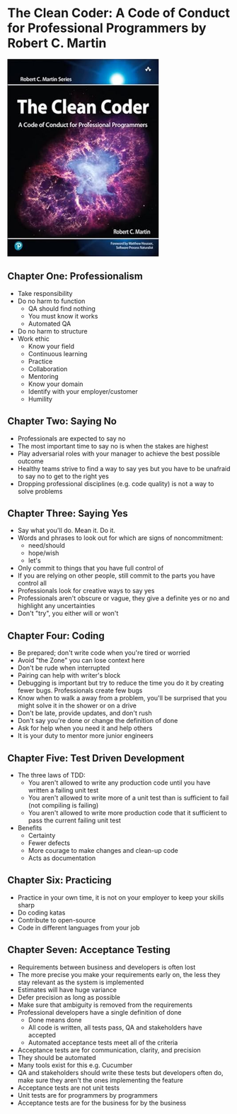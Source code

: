 # The Clean Coder: A Code of Conduct for Professional Programmers by Robert C. Martin

![Cover](./cover.jpg)

## Chapter One: Professionalism

* Take responsibility
* Do no harm to function
  * QA should find nothing
  * You must know it works
  * Automated QA
* Do no harm to structure
* Work ethic
  * Know your field
  * Continuous learning
  * Practice
  * Collaboration
  * Mentoring
  * Know your domain
  * Identify with your employer/customer
  * Humility

## Chapter Two: Saying No

* Professionals are expected to say no
* The most important time to say no is when the stakes are highest
* Play adversarial roles with your manager to achieve the best possible outcome
* Healthy teams strive to find a way to say yes but you have to be unafraid to say no to get to the right yes
* Dropping professional disciplines (e.g. code quality) is not a way to solve problems

## Chapter Three: Saying Yes

* Say what you'll do. Mean it. Do it.
* Words and phrases to look out for which are signs of noncommitment:
  * need/should
  * hope/wish
  * let's
* Only commit to things that you have full control of
* If you are relying on other people, still commit to the parts you have control all
* Professionals look for creative ways to say yes
* Professionals aren't obscure or vague, they give a definite yes or no and highlight any uncertainties
* Don't "try", you either will or won't

## Chapter Four: Coding

* Be prepared; don't write code when you're tired or worried
* Avoid "the Zone" you can lose context here
* Don't be rude when interrupted
* Pairing can help with writer's block
* Debugging is important but try to reduce the time you do it by creating fewer bugs. Professionals create few bugs
* Know when to walk a away from a problem, you'll be surprised that you might solve it in the shower or on a drive
* Don't be late, provide updates, and don't rush
* Don't say you're done or change the definition of done
* Ask for help when you need it and help others
* It is your duty to mentor more junior engineers

## Chapter Five: Test Driven Development

* The three laws of TDD:
  * You aren't allowed to write any production code until you have written a failing unit test
  * You aren't allowed to write more of a unit test than is sufficient to fail (not compiling is failing)
  * You aren't allowed to write more production code that it sufficient to pass the current failing unit test
* Benefits
  * Certainty
  * Fewer defects
  * More courage to make changes and clean-up code
  * Acts as documentation

## Chapter Six: Practicing

* Practice in your own time, it is not on your employer to keep your skills sharp
* Do coding katas
* Contribute to open-source
* Code in different languages from your job

## Chapter Seven: Acceptance Testing

* Requirements between business and developers is often lost
* The more precise you make your requirements early on, the less they stay relevant as the system is implemented
* Estimates will have huge variance
* Defer precision as long as possible
* Make sure that ambiguity is removed from the requirements
* Professional developers have a single definition of done
  * Done means done
  * All code is written, all tests pass, QA and stakeholders have accepted
  * Automated acceptance tests meet all of the criteria
* Acceptance tests are for communication, clarity, and precision
* They should be automated
* Many tools exist for this e.g. Cucumber
* QA and stakeholders should write these tests but developers often do, make sure they aren't the ones implementing the feature
* Acceptance tests are not unit tests
* Unit tests are for programmers by programmers
* Acceptance tests are for the business for by the business
